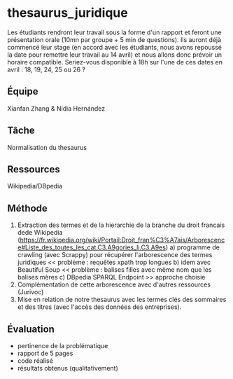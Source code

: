 # thesaurus_juridique

Les étudiants rendront leur travail sous la forme d'un rapport et feront une présentation orale (10mn par groupe + 5 min de questions). Ils auront déjà commencé leur stage (en accord avec les étudiants, nous avons repoussé la date pour remettre leur travail au 14 avril) et nous allons donc prévoir un horaire compatible.
Seriez-vous disponible à 18h  sur l'une de ces dates en avril : 18, 19, 24, 25 ou 26 ?

## Équipe

Xianfan Zhang & Nidia Hernández

## Tâche

Normalisation du thesaurus

## Ressources 

Wikipedia/DBpedia

## Méthode 

1) Extraction des termes et de la hierarchie de la branche du droit francais dede Wikipedia (https://fr.wikipedia.org/wiki/Portail:Droit_fran%C3%A7ais/Arborescence#Liste_des_toutes_les_cat.C3.A9gories_li.C3.A9es) 
  a) programme de crawling (avec Scrappy) pour récupérer l'arborescence des termes juridiques << problème : requêtes xpath trop longues 
  b) idem avec Beautiful Soup << problème : balises filles avec même nom que les balises mères
  c) DBpedia SPARQL Endpoint >> approche choisie
3) Complémentation de cette arborescence avec d'autres ressources (Jurivoc) 
4) Mise en relation de notre thesaurus avec les termes clés des sommaires et des titres (avec l'accès des données des entreprises).

## Évaluation

- pertinence de la problématique
- rapport de 5 pages
- code réalisé
- résultats obtenus (qualitativement)
